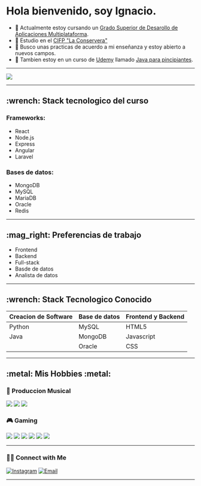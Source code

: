 # Hola bienvenido, soy Ignacio.

 
- :book: Actualmente estoy cursando un [Grado Superior de Desarollo de Aplicaciones Multiplataforma](https://todofp.es/que-estudiar/loe/informatica-comunicaciones/des-aplicaciones-multiplataforma.html).
- :briefcase: Estudio en el [CIFP "La Conservera"](https://sites.google.com/view/fplaconservera/ies-los-albares-de-cieza?authuser=0)
- :eyes: Busco unas practicas de acuerdo a mi enseñanza y estoy abierto a nuevos campos.
- :hammer: Tambien estoy en un curso de [Udemy](https://www.udemy.com/es/) llamado [Java para pincipiantes](https://www.udemy.com/course/java-para-principiantes-hackaprende/).


---

 ![](https://preview.redd.it/n93k6oc2wab71.png?width=640&crop=smart&auto=webp&s=b4645f45f103cd8c7fa00da1e017ac375a1d6e3a)

---

<h2> :wrench: Stack tecnologico del curso</h2>

### Frameworks: 

- React
- Node.js
- Express
- Angular
- Laravel

### Bases de datos:

- MongoDB
- MySQL
- MariaDB
- Oracle
- Redis

---

<h2> :mag_right: Preferencias de trabajo</h2>

- Frontend
- Backend
- Full-stack
- Basde de datos
- Analista de datos

---

<h2> :wrench: Stack Tecnologico Conocido</h2>

| Creacion de Software | Base de datos | Frontend y Backend |
| -------------------- | ------------- | ------------------ |
|       Python         |    MySQL      |       HTML5        |
|       Java           |    MongoDB    |     Javascript     |
|                      |    Oracle     |        CSS         |

---

<h2> :metal: Mis Hobbies :metal: </h2>

### :minidisc: Produccion Musical 

<img src="https://img.shields.io/badge/Ableton Live-%23000000.svg?&style=for-the-badge" />
<img src="https://img.shields.io/badge/FL Studio-%23000000.svg?&style=for-the-badge" />
<img src="https://img.shields.io/badge/Cubase-%23000000.svg?&style=for-the-badge" />

### :video_game: Gaming
<div display="flex">
  <img src="https://img.shields.io/badge/Steam-%23000000.svg?&style=for-the-badge&logo=steam&logoColor=white" />
  <img src="https://img.shields.io/badge/epic%20games%20-%23000000.svg?&style=for-the-badge&logo=epic%20games&logoColor=white"/>
  <img src="https://img.shields.io/badge/Blizzard-%23000000.svg?&style=for-the-badge" />
  <img src="https://img.shields.io/badge/Diablo IV-%23000000.svg?&style=for-the-badge" />
  <img src="https://img.shields.io/badge/Age Of Empires IV-%23000000.svg?&style=for-the-badge" />
  <img src="https://img.shields.io/badge/counter%20strike 2-%23000000.svg?&style=for-the-badge&logo=counter-strike" />
</div>

---

<h3> 🤝🏻 Connect with Me </h3>

<a href="https://www.instagram.com/zeusindahood/"><img alt="Instagram" src="https://img.shields.io/badge/Instagram-zeusindahood-blue?style=flat-square&logo=instagram"></a>
<a href="mailto:448207@alu.murciaeduca.es"><img alt="Email" src="https://img.shields.io/badge/Email-448207@alu.murciaeduca.es-blue?style=flat-square&logo=gmail"></a>

---
<!---
Ignaci000/Ignaci000 is a ✨ special ✨ repository because its `README.md` (this file) appears on your GitHub profile.
You can click the Preview link to take a look at your changes.
--->
